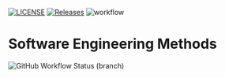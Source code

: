 [![LICENSE](https://img.shields.io/github/license/gio7777777/sem.svg?style=flat-square)](https://github.com/gio7777777/sem/blob/master/LICENSE)
[![Releases](https://img.shields.io/github/release/gio7777777/sem/all.svg?style=flat-square)](https://github.com/gio7777777/sem/releases)
![workflow](https://github.com/gio7777777/sem/actions/workflows/main.yml/badge.svg)
# Software Engineering Methods
![GitHub Workflow Status (branch)](https://img.shields.io/github/workflow/status/gio7777777/sem/CI/develop?style=flat-square)